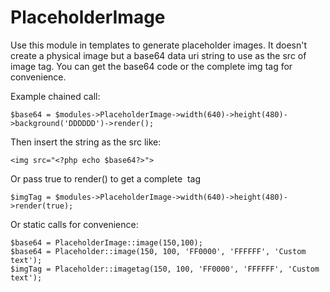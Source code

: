 # PlaceholderImage

Use this module in templates to generate placeholder images. It doesn't create a physical image but a base64 data uri string to use as the src of image tag. You can get the base64 code or the complete img tag for convenience.

Example chained call:

```
$base64 = $modules->PlaceholderImage->width(640)->height(480)->background('DDDDDD')->render();
```

Then insert the string as the src like:
```
<img src="<?php echo $base64?>">
```

Or pass true to render() to get a complete <img> tag

```
$imgTag = $modules->PlaceholderImage->width(640)->height(480)->render(true);
```

Or static calls for convenience:

```
$base64 = PlaceholderImage::image(150,100);
$base64 = Placeholder::image(150, 100, 'FF0000', 'FFFFFF', 'Custom text');
$imgTag = Placeholder::imagetag(150, 100, 'FF0000', 'FFFFFF', 'Custom text');
```
